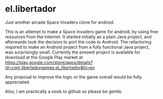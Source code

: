 # el.libertador
Just another arcade Space Invaders clone for android.


This is an attempt to make a Space Invaders game for android, by using free resources from the Internet. It started initially 
as a plain Java project, and afterwards took the decision to port the code to Android. The refactoring required to make an
Android project from a fully functional Java project, was surprisingly  small. Currently the present project is available for 
download at the Google Play market at https://play.google.com/store/apps/details?id=com.libertadorgames.el_libertador&hl=en

Any proposal to improve the logic or the game overall would be fully appreciated.

Also, I am practically a noob to github so please be gentle.
